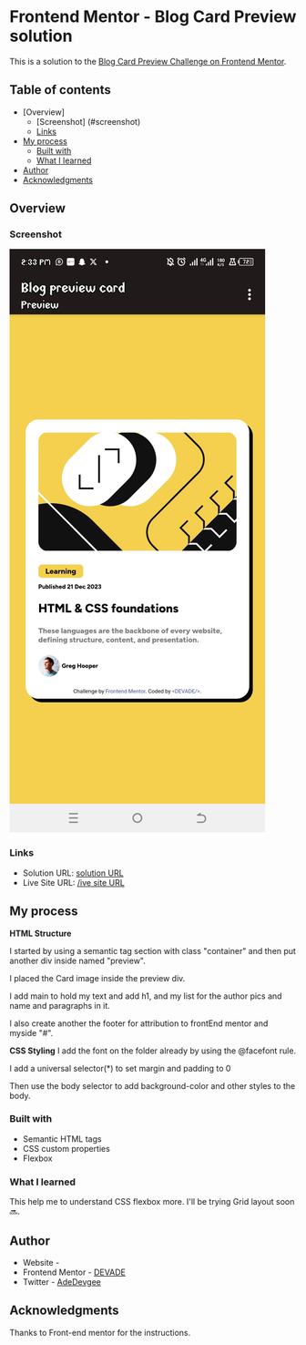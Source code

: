 # Frontend Mentor - Blog Card Preview solution

This is a solution to the [Blog Card Preview Challenge on Frontend Mentor](https://www.frontendmentor.io/challenges/blog-preview-card-ckPaj01IcS). 

## Table of contents

- [Overview] 
  - [Screenshot] (#screenshot)
  - [Links](#links)
- [My process](#my-process)
  - [Built with](#built-with)
  - [What I learned](#what-i-learned)
- [Author](#author)
- [Acknowledgments](#acknowledgments)



## Overview

### Screenshot

![image](Screenshot.jpg)


### Links

- Solution URL: [solution URL ](https://ademedia.github.io/card-preview/)
- Live Site URL: [/ive site URL ](https://ademedia.github.io/card-preview/)

## My process

**HTML Structure**

I started by using a semantic tag section with class "container" and then put another div inside named "preview".

I placed the Card image inside the preview div.

I add main to hold my text and add h1, and my list for the author pics and name and paragraphs in it.

I also create another the footer for attribution to frontEnd mentor and myside "#".

**CSS Styling**
I add the font on the folder already by using the @facefont rule. 

I add a universal selector(*) to set margin and padding to 0 

Then use the body selector to add background-color and other styles to the body.


### Built with
- Semantic HTML tags
- CSS custom properties
- Flexbox

### What I learned
 
 This help me to understand CSS flexbox more.
 I'll be trying Grid layout soon 🔜.



## Author

- Website - [<DEVADE/>](https://www.github/ademedia.io)
- Frontend Mentor - [DEVADE](https://www.frontendmentor.io/profile/ademedia)
- Twitter - [AdeDevgee](https://www.x.com/adedevgee)


## Acknowledgments

Thanks to Front-end mentor for the instructions.
